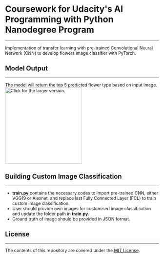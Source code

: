 # Coursework for Udacity's AI Programming with Python Nanodegree Program
---
Implementation of transfer learning with pre-trained Convolutional Neural Network (CNN) to develop flowers image classifier with PyTorch.

## Model Output
---
The model will return the top 5 predicted flower type based on input image.
<a href="https://drive.google.com/uc?export=view&id=1advdGeZ2WRD0Nd-agme71p-GdDaqPt_f"><img src="https://drive.google.com/uc?export=view&id=1advdGeZ2WRD0Nd-agme71p-GdDaqPt_f" style="width: 250px; max-width: 100%; height: auto" title="Click for the larger version." /></a>


## Building Custom Image Classification
---
- **train.py** contains the necessary codes to import pre-trained CNN, either VGG19 or Alexnet, and replace last Fully Connected Layer (FCL) to train custom image classification. 
- User should provide own images for customised image classification and update the folder path in **train.py**. 
- Ground truth of image should be provided in JSON format.



## License
---
The contents of this repository are covered under the [MIT License](https://opensource.org/licenses/MIT).
